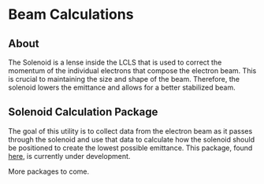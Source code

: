 # Beam Calculations

## About
The Solenoid is a lense inside the LCLS that is used to correct the momentum of the individual electrons that compose the electron beam. This is crucial to maintaining the size and shape of the beam. Therefore, the solenoid lowers the emittance and allows for a better stabilized beam. 

## Solenoid Calculation Package
The goal of this utility is to collect data from the electron beam as it passes through the solenoid and use that data to calculate how the solenoid should be positioned to create the lowest possible emittance. This package, found [here](https://github.com/slaclab/lcls-tools/tree/python3devel/lcls_tools/beam_calcs/sol_calc), is currently under development.

More packages to come.